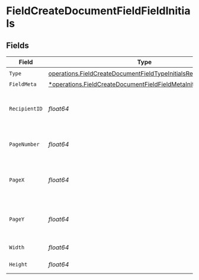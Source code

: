 # FieldCreateDocumentFieldFieldInitials


## Fields

| Field                                                                                                                                               | Type                                                                                                                                                | Required                                                                                                                                            | Description                                                                                                                                         |
| --------------------------------------------------------------------------------------------------------------------------------------------------- | --------------------------------------------------------------------------------------------------------------------------------------------------- | --------------------------------------------------------------------------------------------------------------------------------------------------- | --------------------------------------------------------------------------------------------------------------------------------------------------- |
| `Type`                                                                                                                                              | [operations.FieldCreateDocumentFieldTypeInitialsRequestBody1](../../models/operations/fieldcreatedocumentfieldtypeinitialsrequestbody1.md)          | :heavy_check_mark:                                                                                                                                  | N/A                                                                                                                                                 |
| `FieldMeta`                                                                                                                                         | [*operations.FieldCreateDocumentFieldFieldMetaInitialsRequestBody](../../models/operations/fieldcreatedocumentfieldfieldmetainitialsrequestbody.md) | :heavy_minus_sign:                                                                                                                                  | N/A                                                                                                                                                 |
| `RecipientID`                                                                                                                                       | *float64*                                                                                                                                           | :heavy_check_mark:                                                                                                                                  | The ID of the recipient to create the field for.                                                                                                    |
| `PageNumber`                                                                                                                                        | *float64*                                                                                                                                           | :heavy_check_mark:                                                                                                                                  | The page number the field will be on.                                                                                                               |
| `PageX`                                                                                                                                             | *float64*                                                                                                                                           | :heavy_check_mark:                                                                                                                                  | The X coordinate of where the field will be placed.                                                                                                 |
| `PageY`                                                                                                                                             | *float64*                                                                                                                                           | :heavy_check_mark:                                                                                                                                  | The Y coordinate of where the field will be placed.                                                                                                 |
| `Width`                                                                                                                                             | *float64*                                                                                                                                           | :heavy_check_mark:                                                                                                                                  | The width of the field.                                                                                                                             |
| `Height`                                                                                                                                            | *float64*                                                                                                                                           | :heavy_check_mark:                                                                                                                                  | The height of the field.                                                                                                                            |